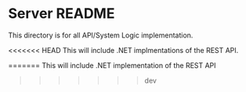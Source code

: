 # Server README

This directory is for all API/System Logic implementation.

<<<<<<< HEAD
This will include .NET implmentations of the REST API.


=======
This will include .NET implementation of the REST API
>>>>>>> dev
